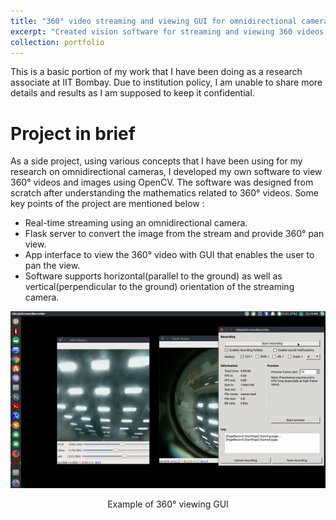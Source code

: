 ```yaml
---
title: "360° video streaming and viewing GUI for omnidirectional camera"
excerpt: "Created vision software for streaming and viewing 360 videos in real-time<br/><img src='/images/viewer2.gif'>"
collection: portfolio
---
```


This is a basic portion of my work that I have been doing as a research associate at IIT Bombay. Due to institution policy, I am unable to share more details and results as I am supposed to keep it confidential.

Project in brief
================

As a side project, using various concepts that I have been using for my research on omnidirectional cameras, I developed my own software to view 360&deg; videos and images using OpenCV. The software was designed from scratch after understanding the mathematics related to 360&deg; videos. Some key points of the project are mentioned below :
* Real-time streaming using an omnidirectional camera.
* Flask server to convert the image from the stream and provide 360&deg; pan view.
* App interface to view the 360&deg; video with GUI that enables the user to pan the view.
* Software supports horizontal(parallel to the ground) as well as vertical(perpendicular to the ground) orientation of the streaming camera.

<p align='center'>
  <img src='/images/viewer1.gif'>
</p>
<p align='center'>
  Example of 360&deg; viewing GUI
</p>

